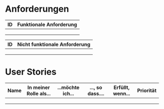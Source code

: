 # Anforderungen

|  ID | Funktionale Anforderung  |
| ------------ | ------------ |
|   |   |
|   |   |
|   |   |


|  ID | Nicht funktionale Anforderung  |
| ------------ | ------------ |
|   |   |
|   |   |
|   |   |

# User Stories

| Name  | In meiner Rolle als...  | ...möchte ich...  | ..., so dass....  | Erfüllt, wenn...  | Priorität  |
| ------------ | ------------ | ------------ | ------------ | ------------ | ------------ |
|   |   |   |   |   |   |
|   |   |   |   |   |   |
|   |   |   |   |   |   |

